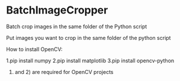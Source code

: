 # BatchImageCropper
Batch crop images in the same folder of the Python script

Put images you want to crop in the same folder of the python script

How to install OpenCV:

1.pip install numpy
2.pip install matplotlib
3.pip install opencv-python

1) and 2) are required for OpenCV projects
